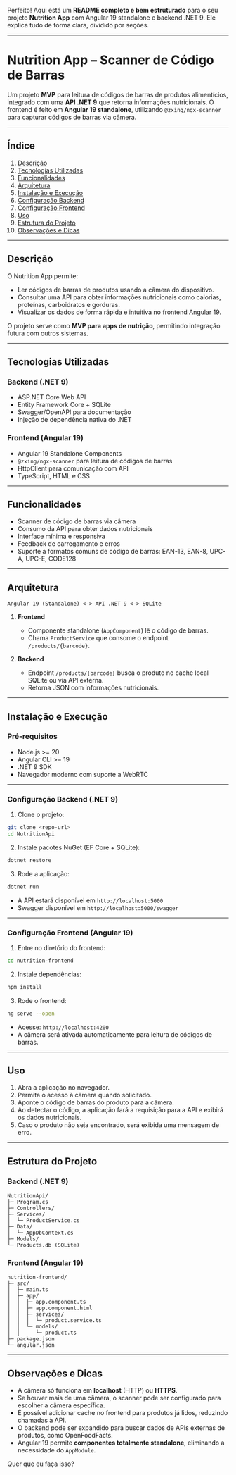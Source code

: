 Perfeito! Aqui está um **README completo e bem estruturado** para o seu projeto **Nutrition App** com Angular 19 standalone e backend .NET 9. Ele explica tudo de forma clara, dividido por seções.

---

# Nutrition App – Scanner de Código de Barras

Um projeto **MVP** para leitura de códigos de barras de produtos alimentícios, integrado com uma **API .NET 9** que retorna informações nutricionais.
O frontend é feito em **Angular 19 standalone**, utilizando `@zxing/ngx-scanner` para capturar códigos de barras via câmera.

---

## Índice

1. [Descrição](#descrição)
2. [Tecnologias Utilizadas](#tecnologias-utilizadas)
3. [Funcionalidades](#funcionalidades)
4. [Arquitetura](#arquitetura)
5. [Instalação e Execução](#instalação-e-execução)
6. [Configuração Backend](#configuração-backend)
7. [Configuração Frontend](#configuração-frontend)
8. [Uso](#uso)
9. [Estrutura do Projeto](#estrutura-do-projeto)
10. [Observações e Dicas](#observações-e-dicas)

---

## Descrição

O Nutrition App permite:

* Ler códigos de barras de produtos usando a câmera do dispositivo.
* Consultar uma API para obter informações nutricionais como calorias, proteínas, carboidratos e gorduras.
* Visualizar os dados de forma rápida e intuitiva no frontend Angular 19.

O projeto serve como **MVP para apps de nutrição**, permitindo integração futura com outros sistemas.

---

## Tecnologias Utilizadas

### Backend (.NET 9)

* ASP.NET Core Web API
* Entity Framework Core + SQLite
* Swagger/OpenAPI para documentação
* Injeção de dependência nativa do .NET

### Frontend (Angular 19)

* Angular 19 Standalone Components
* `@zxing/ngx-scanner` para leitura de códigos de barras
* HttpClient para comunicação com API
* TypeScript, HTML e CSS

---

## Funcionalidades

* Scanner de código de barras via câmera
* Consumo da API para obter dados nutricionais
* Interface mínima e responsiva
* Feedback de carregamento e erros
* Suporte a formatos comuns de código de barras: EAN-13, EAN-8, UPC-A, UPC-E, CODE128

---

## Arquitetura

```
Angular 19 (Standalone) <-> API .NET 9 <-> SQLite
```

1. **Frontend**

   * Componente standalone (`AppComponent`) lê o código de barras.
   * Chama `ProductService` que consome o endpoint `/products/{barcode}`.

2. **Backend**

   * Endpoint `/products/{barcode}` busca o produto no cache local SQLite ou via API externa.
   * Retorna JSON com informações nutricionais.

---

## Instalação e Execução

### Pré-requisitos

* Node.js >= 20
* Angular CLI >= 19
* .NET 9 SDK
* Navegador moderno com suporte a WebRTC

---

### Configuração Backend (.NET 9)

1. Clone o projeto:

```bash
git clone <repo-url>
cd NutritionApi
```

2. Instale pacotes NuGet (EF Core + SQLite):

```bash
dotnet restore
```

3. Rode a aplicação:

```bash
dotnet run
```

* A API estará disponível em `http://localhost:5000`
* Swagger disponível em `http://localhost:5000/swagger`

---

### Configuração Frontend (Angular 19)

1. Entre no diretório do frontend:

```bash
cd nutrition-frontend
```

2. Instale dependências:

```bash
npm install
```

3. Rode o frontend:

```bash
ng serve --open
```

* Acesse: `http://localhost:4200`
* A câmera será ativada automaticamente para leitura de códigos de barras.

---

## Uso

1. Abra a aplicação no navegador.
2. Permita o acesso à câmera quando solicitado.
3. Aponte o código de barras do produto para a câmera.
4. Ao detectar o código, a aplicação fará a requisição para a API e exibirá os dados nutricionais.
5. Caso o produto não seja encontrado, será exibida uma mensagem de erro.

---

## Estrutura do Projeto

### Backend (.NET 9)

```
NutritionApi/
├─ Program.cs
├─ Controllers/
├─ Services/
│  └─ ProductService.cs
├─ Data/
│  └─ AppDbContext.cs
├─ Models/
└─ Products.db (SQLite)
```

### Frontend (Angular 19)

```
nutrition-frontend/
├─ src/
│  ├─ main.ts
│  ├─ app/
│  │  ├─ app.component.ts
│  │  ├─ app.component.html
│  │  ├─ services/
│  │  │  └─ product.service.ts
│  │  └─ models/
│  │     └─ product.ts
├─ package.json
└─ angular.json
```

---

## Observações e Dicas

* A câmera só funciona em **localhost** (HTTP) ou **HTTPS**.
* Se houver mais de uma câmera, o scanner pode ser configurado para escolher a câmera específica.
* É possível adicionar cache no frontend para produtos já lidos, reduzindo chamadas à API.
* O backend pode ser expandido para buscar dados de APIs externas de produtos, como OpenFoodFacts.
* Angular 19 permite **componentes totalmente standalone**, eliminando a necessidade do `AppModule`.


Quer que eu faça isso?
